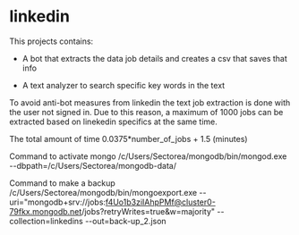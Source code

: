 # linkedin

This projects contains:

- A bot that extracts the data job details and creates a csv that saves that info

- A text analyzer to search specific key words in the text

To avoid anti-bot measures from linkedin the text job extraction is done with the user not signed in.
Due to this reason, a maximum of 1000 jobs can be extracted based on linekedin specifics at the same
time. 

The total amount of time 0.0375*number_of_jobs + 1.5  (minutes)

Command to activate mongo /c/Users/Sectorea/mongodb/bin/mongod.exe --dbpath=/c/Users/Sectorea/mongodb-data/

Command to make a backup /c/Users/Sectorea/mongodb/bin/mongoexport.exe --uri="mongodb+srv://jobs:f4Uo1b3ziIAhpPMf@cluster0-79fkx.mongodb.net/jobs?retryWrites=true&w=majority"  --collection=linkedins  --out=back-up_2.json 

